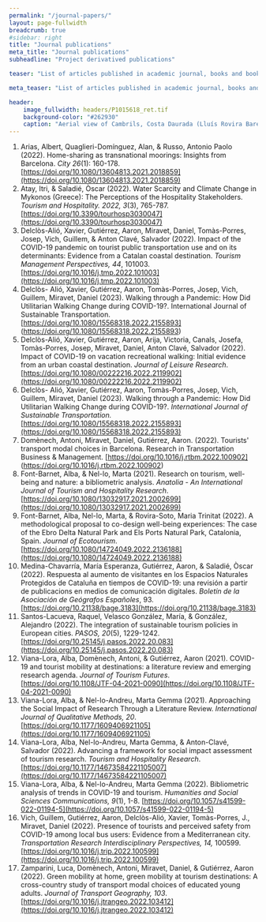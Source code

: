```yaml
---
permalink: "/journal-papers/"
layout: page-fullwidth
breadcrumb: true
#sidebar: right
title: "Journal publications"
meta_title: "Journal publications"
subheadline: "Project derivatived publications"

teaser: "List of articles published in academic journal, books and book chapters." 

meta_teaser: "List of articles published in academic journal, books and book chapters."

header:
    image_fullwidth: headers/P1015618_ret.tif
    background-color: "#262930"
    caption: "Aerial view of Cambrils, Costa Daurada (Lluís Rovira Barenys/ revistacambrils.cat)"
---
```



1. Arias, Albert, Quaglieri-Domínguez, Alan, & Russo, Antonio Paolo (2022). Home-sharing as transnational moorings: Insights from Barcelona. *City 26*(1): 160-178. [https://doi.org/10.1080/13604813.2021.2018859](https://doi.org/10.1080/13604813.2021.2018859)
1. Atay, Itri, & Saladié, Òscar (2022). Water Scarcity and Climate Change in Mykonos (Greece): The Perceptions of the Hospitality Stakeholders. *Tourism and Hospitality. 2022, 3*(3), 765-787. [https://doi.org/10.3390/tourhosp3030047](https://doi.org/10.3390/tourhosp3030047)
1. Delclòs-Alió, Xavier, Gutiérrez, Aaron, Miravet, Daniel, Tomàs-Porres, Josep, Vich, Guillem, & Anton Clavé, Salvador (2022). Impact of the COVID-19 pandemic on tourist public transportation use and on its determinants: Evidence from a Catalan coastal destination. *Tourism Management Perspectives, 44*, 101003. [https://doi.org/10.1016/j.tmp.2022.101003](https://doi.org/10.1016/j.tmp.2022.101003)
2. Delclòs- Alió, Xavier, Gutiérrez, Aaron, Tomàs-Porres, Josep, Vich, Guillem, Miravet, Daniel (2023). Walking through a Pandemic: How Did Utilitarian Walking Change during COVID-19?. International Journal of Sustainable Transportation. [https://doi.org/10.1080/15568318.2022.2155893] (https://doi.org/10.1080/15568318.2022.2155893)
3. Delclòs-Alió, Xavier, Gutiérrez, Aaron, Arija, Victoria, Canals, Josefa, Tomàs-Porres, Josep, Miravet, Daniel, Anton Clavé, Salvador (2022). Impact of COVID-19 on vacation recreational walking: Initial evidence from an urban coastal destination. *Journal of Leisure Research*. [https://doi.org/10.1080/00222216.2022.2119902](https://doi.org/10.1080/00222216.2022.2119902)
4. Delclòs- Alió, Xavier, Gutiérrez, Aaron, Tomàs-Porres, Josep, Vich, Guillem, Miravet, Daniel (2023). Walking through a Pandemic: How Did Utilitarian Walking Change during COVID-19?. *International Journal of Sustainable Transportation.* [https://doi.org/10.1080/15568318.2022.2155893](https://doi.org/10.1080/15568318.2022.2155893) 
5. Domènech, Antoni, Miravet, Daniel, Gutiérrez, Aaron. (2022). Tourists' transport modal choices in Barcelona. Research in Transportation Business & Management. [https://doi.org/10.1016/j.rtbm.2022.100902] (https://doi.org/10.1016/j.rtbm.2022.100902)
7. Font-Barnet, Alba, & Nel-lo, Marta (2021). Research on tourism, well-being and nature: a bibliometric analysis. *Anatolia - An International Journal of Tourism and Hospitality Research*. [https://doi.org/10.1080/13032917.2021.2002699](https://doi.org/10.1080/13032917.2021.2002699) 
8. Font-Barnet, Alba, Nel-lo, Marta, & Rovira-Soto, Maria Trinitat (2022). A methodological proposal to co-design well-being experiences: The case of the Ebro Delta Natural Park and Els Ports Natural Park, Catalonia, Spain. *Journal of Ecotourism*. [https://doi.org/10.1080/14724049.2022.2136188](https://doi.org/10.1080/14724049.2022.2136188)
9. Medina-Chavarría, María Esperanza, Gutiérrez, Aaron, & Saladié, Òscar (2022). Respuesta al aumento de visitantes en los Espacios Naturales Protegidos de Cataluña en tiempos de COVID-19: una revisión a partir de publicacions en medios de comunicación digitales. *Boletín de la Asociación de Geógrafos Españoles*, 93.  [https://doi.org/10.21138/bage.3183](https://doi.org/10.21138/bage.3183)
10. Santos-Lacueva, Raquel, Velasco González, María, & González, Alejandro (2022). The integration of sustainable tourism policies in European cities. *PASOS, 20*(5), 1229-1242. [https://doi.org/10.25145/j.pasos.2022.20.083](https://doi.org/10.25145/j.pasos.2022.20.083)
11. Viana-Lora, Alba, Domènech, Antoni, & Gutiérrez, Aaron (2021). COVID-19 and tourist mobility at destinations: a literature review and emerging research agenda. *Journal of Tourism Futures*. [https://doi.org/10.1108/JTF-04-2021-0090](https://doi.org/10.1108/JTF-04-2021-0090)
12. Viana-Lora, Alba, & Nel-lo-Andreu, Marta Gemma (2021). Approaching the Social Impact of Research Through a Literature Review. *International Journal of Qualitative Methods, 20*. [https://doi.org/10.1177/1609406921105](https://doi.org/10.1177/1609406921105)
13. Viana-Lora, Alba, Nel-lo-Andreu, Marta Gemma, & Anton-Clavé, Salvador (2022). Advancing a framework for social impact assessment of tourism research. *Tourism and Hospitality Research*. [https://doi.org/10.1177/14673584221105007](https://doi.org/10.1177/14673584221105007)
14. Viana-Lora, Alba, & Nel-lo-Andreu, Marta Gemma (2022). Bibliometric analysis of trends in COVID-19 and tourism. *Humanities and Social Sciences Communications, 9*(1), 1-8. [https://doi.org/10.1057/s41599-022-01194-5](https://doi.org/10.1057/s41599-022-01194-5)
15. Vich, Guillem, Gutiérrez, Aaron, Delclòs-Alió, Xavier, Tomàs-Porres, J., Miravet, Daniel (2022). Presence of tourists and perceived safety from COVID-19 among local bus users: Evidence from a Mediterranean city. *Transportation Research Interdisciplinary Perspectives, 14,* 100599. [https://doi.org/10.1016/j.trip.2022.100599](https://doi.org/10.1016/j.trip.2022.100599)
16. Zamparini, Luca, Domènech, Antoni, Miravet, Daniel, & Gutiérrez, Aaron (2022). Green mobility at home, green mobility at tourism destinations: A cross-country study of transport modal choices of educated young adults. *Journal of Transport Geography, 103*. [https://doi.org/10.1016/j.jtrangeo.2022.103412](https://doi.org/10.1016/j.jtrangeo.2022.103412)

